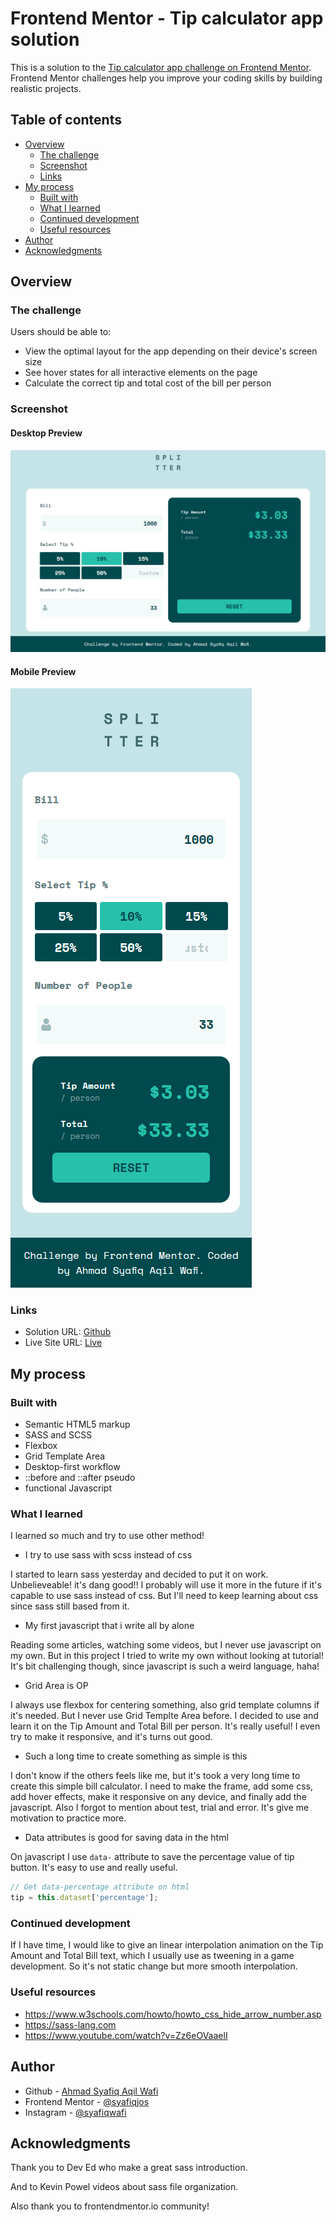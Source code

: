 # Frontend Mentor - Tip calculator app solution

This is a solution to the [Tip calculator app challenge on Frontend Mentor](https://www.frontendmentor.io/challenges/tip-calculator-app-ugJNGbJUX). Frontend Mentor challenges help you improve your coding skills by building realistic projects.

## Table of contents

- [Overview](#overview)
  - [The challenge](#the-challenge)
  - [Screenshot](#screenshot)
  - [Links](#links)
- [My process](#my-process)
  - [Built with](#built-with)
  - [What I learned](#what-i-learned)
  - [Continued development](#continued-development)
  - [Useful resources](#useful-resources)
- [Author](#author)
- [Acknowledgments](#acknowledgments)

## Overview

### The challenge

Users should be able to:

- View the optimal layout for the app depending on their device's screen size
- See hover states for all interactive elements on the page
- Calculate the correct tip and total cost of the bill per person

### Screenshot

#### Desktop Preview

![](./summary/desktop-preview.png)

#### Mobile Preview

![](./summary/mobile-preview.png)

### Links

- Solution URL: [Github](https://github.com/Syafiqjos/frontendmentor.io-solution/tree/main/Junior/Tip%20Calculator%20App)
- Live Site URL: [Live](https://syafiqjos.github.io/frontendmentor.io-solution/Junior/Tip%20Calculator%20App)

## My process

### Built with

- Semantic HTML5 markup
- SASS and SCSS
- Flexbox
- Grid Template Area
- Desktop-first workflow
- ::before and ::after pseudo
- functional Javascript

### What I learned

I learned so much and try to use other method!

- I try to use sass with scss instead of css

I started to learn sass yesterday and decided to put it on work. Unbelieveable! it's dang good!! I probably will use it more in the future if it's capable to use sass instead of css. But I'll need to keep learning about css since sass still based from it.

- My first javascript that i write all by alone

Reading some articles, watching some videos, but I never use javascript on my own. But in this project I tried to write my own without looking at tutorial! It's bit challenging though, since javascript is such a weird language, haha!

- Grid Area is OP

I always use flexbox for centering something, also grid template columns if it's needed. But I never use Grid Templte Area before. I decided to use and learn it on the Tip Amount and Total Bill per person. It's really useful! I even try to make it responsive, and it's turns out good.

- Such a long time to create something as simple is this

I don't know if the others feels like me, but it's took a very long time to create this simple bill calculator. I need to make the frame, add some css, add hover effects, make it responsive on any device, and finally add the javascript. Also I forgot to mention about test, trial and error. It's give me motivation to practice more.

- Data attributes is good for saving data in the html

On javascript I use `data-` attribute to save the percentage value of tip button. It's easy to use and really useful.

```js
// Get data-percentage attribute on html
tip = this.dataset['percentage'];
```

### Continued development

If I have time, I would like to give an linear interpolation animation on the Tip Amount and Total Bill text, which I usually use as tweening in a game development. So it's not static change but more smooth interpolation.

### Useful resources

- https://www.w3schools.com/howto/howto_css_hide_arrow_number.asp
- https://sass-lang.com
- https://www.youtube.com/watch?v=Zz6eOVaaelI

## Author

- Github - [Ahmad Syafiq Aqil Wafi](https://www.github.com/syafiqjos)
- Frontend Mentor - [@syafiqjos](https://www.frontendmentor.io/profile/syafiqjos)
- Instagram - [@syafiqwafi](https://www.instagram.com/syafiqwafi)

## Acknowledgments

Thank you to Dev Ed who make a great sass introduction.

And to Kevin Powel videos about sass file organization.

Also thank you to frontendmentor.io community!
